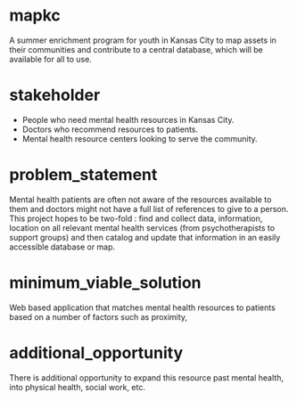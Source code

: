 # mapkc

 A summer enrichment program for youth in Kansas City to map assets in their communities and contribute to a central database, 
 which will be available for all to use.
 
# stakeholder
* People who need mental health resources in Kansas City. 
* Doctors who recommend resources to patients.
* Mental health resource centers looking to serve the community.

# problem_statement
Mental health patients  are often not aware of the resources available to them and  doctors might not have a full list of references to give to a person. This project hopes to be two-fold : find and collect data, information, location on all relevant mental health services (from psychotherapists to support groups) and then catalog and update that information in an easily accessible database or map.

# minimum_viable_solution
Web based application that matches mental health resources to patients based on a number of factors such as proximity,

# additional_opportunity
There is additional opportunity to expand this resource past mental health, into physical health, social work, etc.
